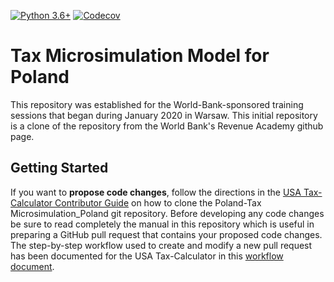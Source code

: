 [![Python 3.6+](https://img.shields.io/badge/python-3.6%2B-blue.svg)](https://www.python.org/downloads/release/python-360/)
[![Codecov](https://codecov.io/gh/TPRU-India/taxcalc/branch/master/graph/badge.svg)](https://codecov.io/gh/TPRU-India/taxcalc)


Tax Microsimulation Model for Poland
===================================

This repository was established for the World-Bank-sponsored training sessions that began during January 2020 in Warsaw. This initial repository is a clone of the repository from the World Bank's Revenue Academy github page.

Getting Started
---------------

If you want to **propose code changes**, follow the directions in the
[USA Tax-Calculator Contributor
Guide](https://github.com/PSLmodels/Tax-Calculator/blob/master/docs/contributing/contributor_guide.md)
on how to clone the Poland-Tax Microsimulation_Poland git repository. Before developing
any code changes be sure to read completely the manual in this repository which is
useful in preparing a GitHub pull request that contains your proposed
code changes.  The step-by-step workflow used to create and modify a
new pull request has been documented for the USA Tax-Calculator in this
[workflow document](https://github.com/PSLmodels/Tax-Calculator/blob/master/docs/contributing/pr_workflow.md).
